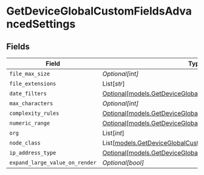# GetDeviceGlobalCustomFieldsAdvancedSettings


## Fields

| Field                                                                                                                  | Type                                                                                                                   | Required                                                                                                               | Description                                                                                                            |
| ---------------------------------------------------------------------------------------------------------------------- | ---------------------------------------------------------------------------------------------------------------------- | ---------------------------------------------------------------------------------------------------------------------- | ---------------------------------------------------------------------------------------------------------------------- |
| `file_max_size`                                                                                                        | *Optional[int]*                                                                                                        | :heavy_minus_sign:                                                                                                     | N/A                                                                                                                    |
| `file_extensions`                                                                                                      | List[*str*]                                                                                                            | :heavy_minus_sign:                                                                                                     | N/A                                                                                                                    |
| `date_filters`                                                                                                         | [Optional[models.GetDeviceGlobalCustomFieldsDateFilters]](../models/getdeviceglobalcustomfieldsdatefilters.md)         | :heavy_minus_sign:                                                                                                     | N/A                                                                                                                    |
| `max_characters`                                                                                                       | *Optional[int]*                                                                                                        | :heavy_minus_sign:                                                                                                     | N/A                                                                                                                    |
| `complexity_rules`                                                                                                     | [Optional[models.GetDeviceGlobalCustomFieldsComplexityRules]](../models/getdeviceglobalcustomfieldscomplexityrules.md) | :heavy_minus_sign:                                                                                                     | N/A                                                                                                                    |
| `numeric_range`                                                                                                        | [Optional[models.GetDeviceGlobalCustomFieldsNumericRange]](../models/getdeviceglobalcustomfieldsnumericrange.md)       | :heavy_minus_sign:                                                                                                     | N/A                                                                                                                    |
| `org`                                                                                                                  | List[*int*]                                                                                                            | :heavy_minus_sign:                                                                                                     | N/A                                                                                                                    |
| `node_class`                                                                                                           | List[[models.GetDeviceGlobalCustomFieldsNodeClass](../models/getdeviceglobalcustomfieldsnodeclass.md)]                 | :heavy_minus_sign:                                                                                                     | N/A                                                                                                                    |
| `ip_address_type`                                                                                                      | [Optional[models.GetDeviceGlobalCustomFieldsIPAddressType]](../models/getdeviceglobalcustomfieldsipaddresstype.md)     | :heavy_minus_sign:                                                                                                     | N/A                                                                                                                    |
| `expand_large_value_on_render`                                                                                         | *Optional[bool]*                                                                                                       | :heavy_minus_sign:                                                                                                     | N/A                                                                                                                    |